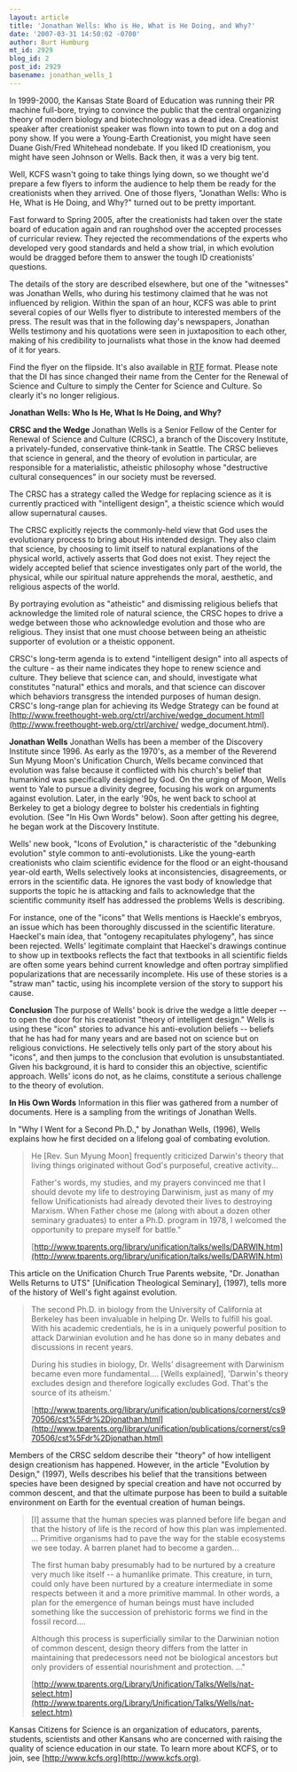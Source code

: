 ```yaml
---
layout: article
title: 'Jonathan Wells: Who is He, What is He Doing, and Why?'
date: '2007-03-31 14:50:02 -0700'
author: Burt Humburg
mt_id: 2929
blog_id: 2
post_id: 2929
basename: jonathan_wells_1
---
```

In 1999-2000, the Kansas State Board of Education was running their PR machine full-bore, trying to convince the public that the central organizing theory of modern biology and biotechnology was a dead idea. Creationist speaker after creationist speaker was flown into town to put on a dog and pony show. If you were a Young-Earth Creationist, you might have seen Duane Gish/Fred Whitehead nondebate. If you liked ID creationism, you might have seen Johnson or Wells. Back then, it was a very big tent.

Well, KCFS wasn't going to take things lying down, so we thought we'd prepare a few flyers to inform the audience to help them be ready for the creationists when they arrived. One of those flyers, "Jonathan Wells: Who is He, What is He Doing, and Why?" turned out to be pretty important.

Fast forward to Spring 2005, after the creationists had taken over the state board of education again and ran roughshod over the accepted processes of curricular review. They rejected the recommendations of the experts who developed very good standards and held a show trial, in which evolution would be dragged before them to answer the tough ID creationists' questions.

The details of the story are described elsewhere, but one of the "witnesses" was Jonathan Wells, who during his testimony claimed that he was not influenced by religion. Within the span of an hour, KCFS was able to print several copies of our Wells flyer to distribute to interested members of the press. The result was that in the following day's newspapers, Jonathan Wells testimony and his quotations were seen in juxtaposition to each other, making of his credibility to journalists what those in the know had deemed of it for years.

Find the flyer on the flipside. It's also available in [RTF](http://www.pandasthumb.org/archives/images/wells_long_v4.rtf) format. Please note that the DI has since changed their name from the Center for the Renewal of Science and Culture to simply the Center for Science and Culture. So clearly it's no longer religious.

**Jonathan Wells: Who Is He, What Is He Doing, and Why?** 

**CRSC and the Wedge** 
Jonathan Wells is a Senior Fellow of the Center for Renewal of Science and Culture (CRSC), a branch of the Discovery Institute, a privately-funded, conservative think-tank in Seattle. The CRSC believes that science in general, and the theory of evolution in particular, are responsible for a materialistic, atheistic philosophy whose "destructive cultural consequences" in our society must be reversed. 

The CRSC has a strategy called the Wedge for replacing science as it is currently practiced with "intelligent design", a theistic science which would allow supernatural causes. 

The CRSC explicitly rejects the commonly-held view that God uses the evolutionary process to bring about His intended design. They also claim that science, by choosing to limit itself to natural explanations of the physical world, actively asserts that God does not exist. They reject the widely accepted belief that science investigates only part of the world, the physical, while our spiritual nature apprehends the moral, aesthetic, and religious aspects of the world. 

By portraying evolution as "atheistic" and dismissing religious beliefs that acknowledge the limited role of natural science, the CRSC hopes to drive a wedge between those who acknowledge evolution and those who are religious. They insist that one must choose between being an atheistic supporter of evolution or a theistic opponent. 

CRSC's long-term agenda is to extend "intelligent design" into all aspects of the culture - as their name indicates they hope to renew science and culture. They believe that science can, and should, investigate what constitutes "natural" ethics and morals, and that science can discover which behaviors transgress the intended purposes of human design. CRSC's long-range plan for achieving its Wedge Strategy can be found at [http://www.freethought-web.org/ctrl/archive/wedge_document.html](http://www.freethought-web.org/ctrl/archive/ wedge_document.html). 

**Jonathan Wells** 
Jonathan Wells has been a member of the Discovery Institute since 1996. As early as the 1970's, as a member of the Reverend Sun Myung Moon's Unification Church, Wells became convinced that evolution was false because it conflicted with his church's belief that humankind was specifically designed by God. On the urging of Moon, Wells went to Yale to pursue a divinity degree, focusing his work on arguments against evolution. Later, in the early '90s, he went back to school at Berkeley to get a biology degree to bolster his credentials in fighting evolution. (See "In His Own Words" below).  Soon after getting his degree, he began work at the Discovery Institute. 

Wells' new book, "Icons of Evolution," is characteristic of the "debunking evolution" style common to anti-evolutionists. Like the young-earth creationists who claim scientific evidence for the flood or an eight-thousand year-old earth, Wells selectively looks at inconsistencies, disagreements, or errors in the scientific data. He ignores the vast body of knowledge that supports the topic he is attacking and fails to acknowledge that the scientific community itself has addressed the problems Wells is describing. 

For instance, one of the "icons" that Wells mentions is Haeckle's embryos, an issue which has been thoroughly discussed in the scientific literature. Haeckel's main idea, that "ontogeny recapitulates phylogeny", has since been rejected. Wells' legitimate complaint that Haeckel's drawings continue to show up in textbooks reflects the fact that textbooks in all scientific fields are often some years behind current knowledge and often portray simplified popularizations that are necessarily incomplete. His use of these stories is a "straw man" tactic, using his incomplete version of the story to support his cause. 

**Conclusion** 
The purpose of Wells' book is drive the wedge a little deeper -- to open the door for his creationist "theory of intelligent design." Wells is using these "icon" stories to advance his anti-evolution beliefs -- beliefs that he has had for many years and are based not on science but on religious convictions. He selectively tells only part of the story about his "icons", and then jumps to the conclusion that evolution is unsubstantiated. Given his background, it is hard to consider this an objective, scientific approach. Wells' icons do not, as he claims, constitute a serious challenge to the theory of evolution. 

**In His Own Words**
Information in this flier was gathered from a number of documents. Here is a sampling from the writings of Jonathan Wells. 

In "Why I Went for a Second Ph.D.," by Jonathan Wells, (1996), Wells explains how he first decided on a lifelong goal of combating evolution. 

> He \[Rev. Sun Myung Moon\] frequently criticized Darwin's theory that living things originated without God's purposeful, creative activity... 
> 
> Father's words, my studies, and my prayers convinced me that I should devote my life to destroying Darwinism, just as many of my fellow Unificationists had already devoted their lives to destroying Marxism. When Father chose me (along with about a dozen other seminary graduates) to enter a Ph.D. program in 1978, I welcomed the opportunity to prepare myself for battle." 
> 
> [http://www.tparents.org/library/unification/talks/wells/DARWIN.htm](http://www.tparents.org/library/unification/talks/wells/DARWIN.htm) 

This article on the Unification Church True Parents website, "Dr. Jonathan Wells Returns to UTS" \[Unification Theological Seminary\], (1997), tells more of the history of Well's fight against evolution. 

> The second Ph.D. in biology from the University of California at Berkeley has been invaluable in helping Dr. Wells to fulfill his goal. With his academic credentials, he is in a uniquely powerful position to attack Darwinian evolution and he has done so in many debates and discussions in recent years. 
> 
> During his studies in biology, Dr. Wells' disagreement with Darwinism became even more fundamental.... \[Wells explained\], 'Darwin's theory excludes design and therefore logically excludes God. That's the source of its atheism.'
> 
> [http://www.tparents.org/library/unification/publications/cornerst/cs970506/cst%5Fdr%2Djonathan.html](http://www.tparents.org/library/unification/publications/cornerst/cs970506/cst%5Fdr%2Djonathan.html) 

Members of the CRSC seldom describe their "theory" of how intelligent design creationism has happened. However, in the article "Evolution by Design," (1997), Wells describes his belief that the transitions between species have been designed by special creation and have not occurred by common descent, and that the ultimate purpose has been to build a suitable environment on Earth for the eventual creation of human beings. 

> \[I\] assume that the human species was planned before life began and that the history of life is the record of how this plan was implemented. ... Primitive organisms had to pave the way for the stable ecosystems we see today.  A barren planet had to become a garden... 
> 
> The first human baby presumably had to be nurtured by a creature very much like itself -- a humanlike primate. This creature, in turn, could only have been nurtured by a creature intermediate in some respects between it and a more primitive mammal. In other words, a plan for the emergence of human beings must have included something like the succession of prehistoric forms we find in the fossil record.... 
> 
> Although this process is superficially similar to the Darwinian notion of common descent, design theory differs from the latter in maintaining that predecessors need not be biological ancestors but only providers of essential nourishment and protection. ..." 
> 
> [http://www.tparents.org/Library/Unification/Talks/Wells/nat-select.htm](http://www.tparents.org/Library/Unification/Talks/Wells/nat-select.htm)

Kansas Citizens for Science is an organization of educators, parents, students, scientists and other Kansans who are concerned with raising the quality of science education in our state. To learn more about KCFS, or to join, see [http://www.kcfs.org](http://www.kcfs.org).
